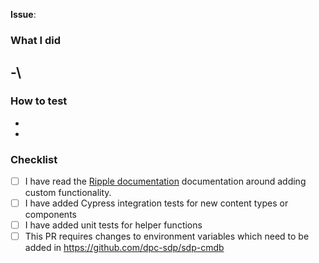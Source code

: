 <!-- Add link to JIRA eg: https://digital-vic.atlassian.net/browse/SDPAP- or GitHub Issue Number eg: #123  -->
**Issue**:

### What I did
<!-- Summary of changes made in the Pull Request  -->
-\
-

### How to test
<!-- Summary of how to test  -->
-
-

### Checklist
<!-- Go over all the following points, and put an `x` in all the boxes that apply. -->

- [ ] I have read the [Ripple documentation](https://www.ripple.sdp.vic.gov.au/framework/) documentation around adding custom functionality.
- [ ] I have added Cypress integration tests for new content types or components
- [ ] I have added unit tests for helper functions
- [ ] This PR requires changes to environment variables which need to be added in https://github.com/dpc-sdp/sdp-cmdb